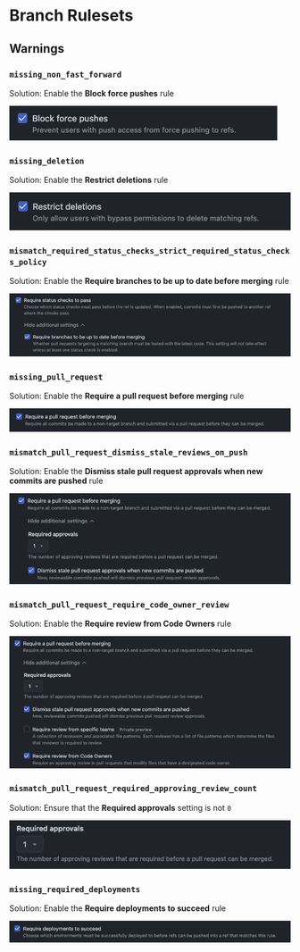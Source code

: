 # Branch Rulesets

## Warnings

### `missing_non_fast_forward`

Solution: Enable the **Block force pushes** rule

![missing_non_fast_forward](./assets/rules/missing_non_fast_forward.png)

### `missing_deletion`

Solution: Enable the **Restrict deletions** rule

![missing_deletion](./assets/rules/missing_deletion.png)

### `mismatch_required_status_checks_strict_required_status_checks_policy`

Solution: Enable the **Require branches to be up to date before merging** rule

![mismatch_required_status_checks_strict_required_status_checks_policy](./assets/rules/mismatch_required_status_checks_strict_required_status_checks_policy.png)

### `missing_pull_request`

Solution: Enable the **Require a pull request before merging** rule

![missing_pull_request](./assets/rules/missing_pull_request.png)

### `mismatch_pull_request_dismiss_stale_reviews_on_push`

Solution: Enable the **Dismiss stale pull request approvals when new commits are pushed** rule

![mismatch_pull_request_dismiss_stale_reviews_on_push](./assets/rules/mismatch_pull_request_dismiss_stale_reviews_on_push.png)

### `mismatch_pull_request_require_code_owner_review`

Solution: Enable the **Require review from Code Owners** rule

![mismatch_pull_request_require_code_owner_review](./assets/rules/mismatch_pull_request_require_code_owner_review.png)

### `mismatch_pull_request_required_approving_review_count`

Solution: Ensure that the **Required approvals** setting is not `0`

![mismatch_pull_request_required_approving_review_count](./assets/rules/mismatch_pull_request_required_approving_review_count.png)

### `missing_required_deployments`

Solution: Enable the **Require deployments to succeed** rule

![missing_required_deployments](./assets/rules/missing_required_deployments.png)
